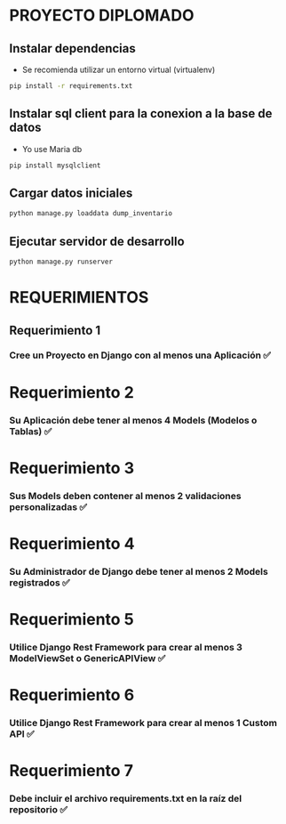 # PROYECTO DIPLOMADO

## Instalar dependencias

- Se recomienda utilizar un entorno virtual (virtualenv)

```sh 
pip install -r requirements.txt
```
## Instalar sql client para la conexion a la base de datos

- Yo use Maria db

```sh 
pip install mysqlclient
```
## Cargar datos iniciales

```sh
python manage.py loaddata dump_inventario
```

## Ejecutar servidor de desarrollo

```sh
python manage.py runserver
```
# REQUERIMIENTOS

## Requerimiento 1

### Cree un Proyecto en Django con al menos una Aplicación ✅

# Requerimiento 2

### Su Aplicación debe tener al menos 4 Models (Modelos o Tablas) ✅

# Requerimiento 3

### Sus Models deben contener al menos 2 validaciones personalizadas ✅

# Requerimiento 4

### Su Administrador de Django debe tener al menos 2 Models registrados ✅

# Requerimiento 5
 
### Utilice Django Rest Framework para crear al menos 3 ModelViewSet o GenericAPIView ✅

# Requerimiento 6

### Utilice Django Rest Framework para crear al menos 1 Custom API ✅

# Requerimiento 7

### Debe incluir el archivo requirements.txt en la raíz del repositorio ✅
